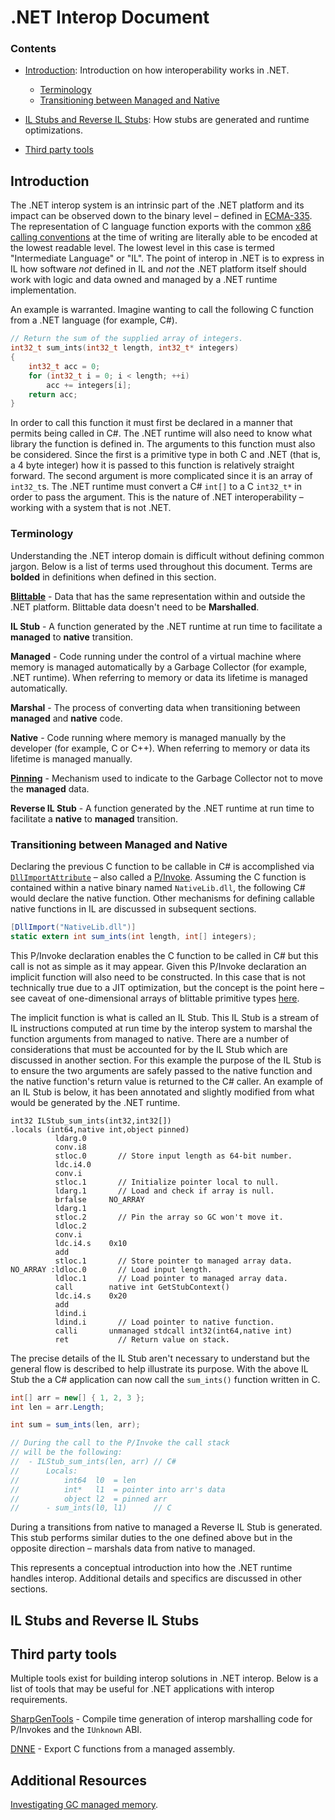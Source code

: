 # .NET Interop Document

### Contents

- [Introduction](#intro): Introduction on how interoperability works in .NET.
    - [Terminology](#terms)
    - [Transitioning between Managed and Native](#transition)

- [IL Stubs and Reverse IL Stubs](#ilstubs): How stubs are generated and runtime optimizations.
<!-- 
- [COM and `IUnknown`](#comiunknown) - COM interoperability in .NET.
    - [WinRT](#winrt)
- [C++/CLI](#cppcli)
-->
- [Third party tools](#thirdpartytools)

## Introduction <a name="intro"></a>

The .NET interop system is an intrinsic part of the .NET platform and its impact can be observed down to the binary level &ndash; defined in [ECMA-335][spec_ecma335]. The representation of C language function exports with the common [x86 calling conventions][wiki_x86callconv] at the time of writing are literally able to be encoded at the lowest readable level. The lowest level in this case is termed "Intermediate Language" or "IL". The point of interop in .NET is to express in IL how software _not_ defined in IL and _not_ the .NET platform itself should work with logic and data owned and managed by a .NET runtime implementation.

An example is warranted. Imagine wanting to call the following C function from a .NET language (for example, C#).

```C
// Return the sum of the supplied array of integers.
int32_t sum_ints(int32_t length, int32_t* integers)
{
    int32_t acc = 0;
    for (int32_t i = 0; i < length; ++i)
        acc += integers[i];
    return acc;
}
```

In order to call this function it must first be declared in a manner that permits being called in C#. The .NET runtime will also need to know what library the function is defined in. The arguments to this function must also be considered. Since the first is a primitive type in both C and .NET (that is, a 4 byte integer) how it is passed to this function is relatively straight forward. The second argument is more complicated since it is an array of `int32_t`s. The .NET runtime must convert a C# `int[]` to a C `int32_t*` in order to pass the argument. This is the nature of .NET interoperability &ndash; working with a system that is not .NET.

### Terminology <a name="terms"></a>

Understanding the .NET interop domain is difficult without defining common jargon. Below is a list of terms used throughout this document. Terms are **bolded** in definitions when defined in this section.

[**Blittable**][overview_blittable] - Data that has the same representation within and outside the .NET platform. Blittable data doesn't need to be **Marshalled**.

**IL Stub** - A function generated by the .NET runtime at run time to facilitate a **managed** to **native** transition.

**Managed** - Code running under the control of a virtual machine where memory is managed automatically by a Garbage Collector (for example, .NET runtime). When referring to memory or data its lifetime is managed automatically.

**Marshal** - The process of converting data when transitioning between **managed** and **native** code.

**Native** - Code running where memory is managed manually by the developer (for example, C or C++). When referring to memory or data its lifetime is managed manually.

[**Pinning**][overview_pinning] - Mechanism used to indicate to the Garbage Collector not to move the **managed** data.

**Reverse IL Stub** - A function generated by the .NET runtime at run time to facilitate a **native**  to **managed** transition.

### Transitioning between Managed and Native <a name="transition"></a>

Declaring the previous C function to be callable in C# is accomplished via [`DllImportAttribute`][api_dllimport] &ndash; also called a [P/Invoke][overview_pinvoke]. Assuming the C function is contained within a native binary named `NativeLib.dll`, the following C# would declare the native function. Other mechanisms for defining callable native functions in IL are discussed in subsequent sections.

```csharp
[DllImport("NativeLib.dll")]
static extern int sum_ints(int length, int[] integers);
```

This P/Invoke declaration enables the C function to be called in C# but this call is not as simple as it may appear. Given this P/Invoke declaration an implicit function will also need to be constructed. In this case that is not technically true due to a JIT optimization, but the concept is the point here &ndash; see caveat of one-dimensional arrays of blittable primitive types [here][overview_blittable].

The implicit function is what is called an IL Stub. This IL Stub is a stream of IL instructions computed at run time by the interop system to marshal the function arguments from managed to native. There are a number of considerations that must be accounted for by the IL Stub which are discussed in another section. For this example the purpose of the IL Stub is to ensure the two arguments are safely passed to the native function and the native function's return value is returned to the C# caller. An example of an IL Stub is below, it has been annotated and slightly modified from what would be generated by the .NET runtime.

```
int32 ILStub_sum_ints(int32,int32[])
.locals (int64,native int,object pinned)
          ldarg.0
          conv.i8
          stloc.0       // Store input length as 64-bit number.
          ldc.i4.0
          conv.i
          stloc.1       // Initialize pointer local to null.
          ldarg.1       // Load and check if array is null.
          brfalse     NO_ARRAY
          ldarg.1
          stloc.2       // Pin the array so GC won't move it.
          ldloc.2
          conv.i
          ldc.i4.s    0x10
          add
          stloc.1       // Store pointer to managed array data.
NO_ARRAY :ldloc.0       // Load input length.
          ldloc.1       // Load pointer to managed array data.
          call        native int GetStubContext()
          ldc.i4.s    0x20
          add
          ldind.i
          ldind.i       // Load pointer to native function.
          calli       unmanaged stdcall int32(int64,native int)
          ret           // Return value on stack.
```

The precise details of the IL Stub aren't necessary to understand but the general flow is described to help illustrate its purpose. With the above IL Stub the a C# application can now call the `sum_ints()` function written in C.

```csharp
int[] arr = new[] { 1, 2, 3 };
int len = arr.Length;

int sum = sum_ints(len, arr);

// During the call to the P/Invoke the call stack
// will be the following:
//  - ILStub_sum_ints(len, arr) // C#
//      Locals:
//          int64  l0  = len
//          int*   l1  = pointer into arr's data
//          object l2  = pinned arr
//      - sum_ints(l0, l1)      // C
```

During a transitions from native to managed a Reverse IL Stub is generated. This stub performs similar duties to the one defined above but in the opposite direction &ndash; marshals data from native to managed.

This represents a conceptual introduction into how the .NET runtime handles interop. Additional details and specifics are discussed in other sections.

## IL Stubs and Reverse IL Stubs <a name="ilstubs"></a>

<!--
## COM and `IUnknown` <a name="comiunknown"></a>

### WinRT <a name="winrt"></a>

## C++/CLI <a name="cppcli"></a>
-->

## Third party tools <a name="thirdpartytools"></a>

Multiple tools exist for building interop solutions in .NET interop. Below is a list of tools that may be useful for .NET applications with interop requirements.

[SharpGenTools](https://github.com/SharpGenTools/SharpGenTools) - Compile time generation of interop marshalling code for P/Invokes and the `IUnknown` ABI.

[DNNE][repo_dnne] - Export C functions from a managed assembly.

## Additional Resources

[Investigating GC managed memory](https://github.com/Maoni0/mem-doc).


<!-- Reusable links -->

[api_dllimport]:https://docs.microsoft.com/dotnet/api/system.runtime.interopservices.dllimportattribute
[api_iunknown]:https://docs.microsoft.com/windows/win32/api/unknwn/nn-unknwn-iunknown

[overview_blittable]:https://docs.microsoft.com/dotnet/framework/interop/blittable-and-non-blittable-types
[overview_com]:https://docs.microsoft.com/windows/win32/com/the-component-object-model
[overview_pinning]:https://docs.microsoft.com/dotnet/framework/interop/copying-and-pinning
[overview_pinvoke]:https://docs.microsoft.com/dotnet/standard/native-interop/pinvoke

[spec_ecma335]:https://www.ecma-international.org/publications-and-standards/standards/ecma-335/

[repo_cswinrt]:https://github.com/microsoft/CsWinRT
[repo_dnne]:https://github.com/AaronRobinsonMSFT/DNNE

[wiki_x86callconv]:https://en.wikipedia.org/wiki/X86_calling_conventions